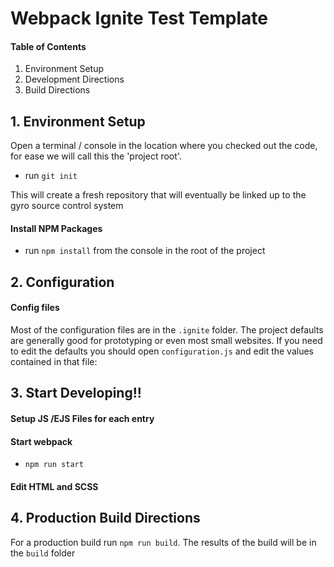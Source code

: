 # Webpack Ignite Test Template

#### Table of Contents

1. Environment Setup
2. Development Directions
3. Build Directions

## 1. Environment Setup

Open a terminal / console in the location where you checked out the code, for ease we will call this the 'project root'.

* run `git init`

This will create a fresh repository that will eventually be linked up to the gyro source control system

#### Install NPM Packages

* run `npm install` from the console in the root of the project

## 2. Configuration

#### Config files

Most of the configuration files are in the `.ignite` folder. The project defaults are generally good for prototyping or even most small websites. If you need to edit the defaults you should open `configuration.js` and edit the values contained in that file:

## 3. Start Developing!!

#### Setup JS /EJS Files for each entry

#### Start webpack

* `npm run start`

#### Edit HTML and SCSS


## 4. Production Build Directions

For a production build run `npm run build`. The results of the build will be in the `build` folder